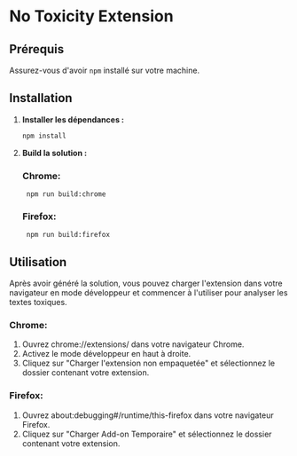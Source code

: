 # No Toxicity Extension

## Prérequis

Assurez-vous d'avoir `npm` installé sur votre machine.

## Installation

1. **Installer les dépendances :**

   ```sh
   npm install
   ```

2. **Build la solution :**
    ###  Chrome:
        npm run build:chrome
        
    ### Firefox:
        npm run build:firefox

## Utilisation
Après avoir généré la solution, vous pouvez charger l'extension dans votre navigateur en mode développeur et commencer à l'utiliser pour analyser les textes toxiques.

### Chrome:
1. Ouvrez chrome://extensions/ dans votre navigateur Chrome.
2. Activez le mode développeur en haut à droite.
3. Cliquez sur "Charger l'extension non empaquetée" et sélectionnez le dossier contenant votre extension.

### Firefox:

1. Ouvrez about:debugging#/runtime/this-firefox dans votre navigateur Firefox.
2. Cliquez sur "Charger Add-on Temporaire" et sélectionnez le dossier contenant votre extension.
